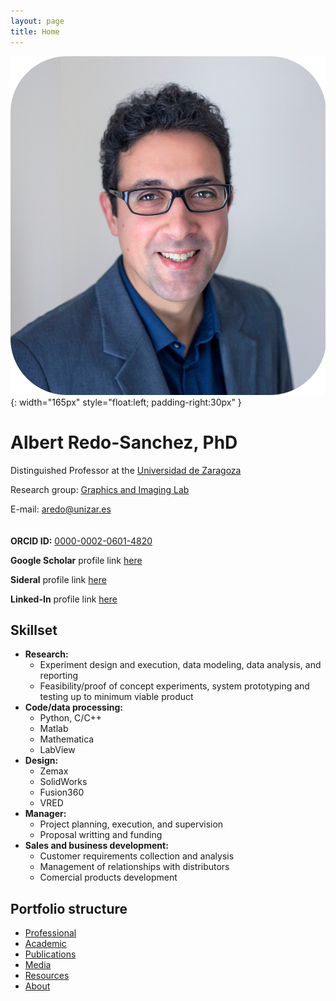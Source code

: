 ```yaml
---
layout: page
title: Home
---
```


![Profile picture](/assets/images/foto_pro.jpg){: width="165px" style="float:left; padding-right:30px" }

# Albert Redo-Sanchez, PhD

Distinguished Professor at the [Universidad de Zaragoza](https://eina.unizar.es/)

Research group: [Graphics and Imaging Lab](https://graphics.unizar.es/)

E-mail: [aredo@unizar.es](mailto:aredo@unizar.es)
\
\
\
**ORCID ID:** [0000-0002-0601-4820](https://orcid.org/0000-0002-0601-4820)

**Google Scholar** profile link [here](https://scholar.google.com/citations?user=Wjhap7MAAAAJ&hl=en)

**Sideral** profile link [here](https://janovas.unizar.es/sideral/CV/albert-redo-sanchez)

**Linked-In** profile link [here](https://www.linkedin.com/in/redosanchez/)


## Skillset

- **Research:**
  - Experiment design and execution, data modeling, data analysis, and reporting
  - Feasibility/proof of concept experiments, system prototyping and testing up to minimum viable product
- **Code/data processing:**
  - Python, C/C++
  - Matlab
  - Mathematica
  - LabView
- **Design:**
  - Zemax
  - SolidWorks
  - Fusion360
  - VRED
- **Manager:**
  - Project planning, execution, and supervision
  - Proposal writting and funding
- **Sales and business development:**
  - Customer requirements collection and analysis
  - Management of relationships with distributors
  - Comercial products development


## Portfolio structure

- [Professional](professional)
- [Academic](academic)
- [Publications](publications)
- [Media](media)
- [Resources](resources)
- [About](about)
